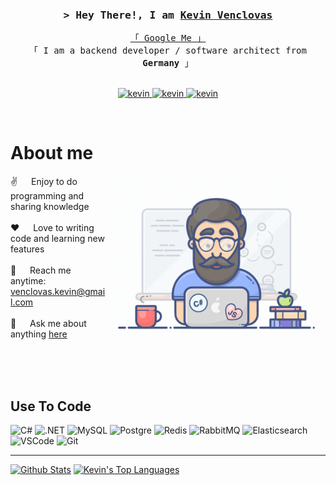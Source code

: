<!-- Intro  -->
<h3 align="center">
        <samp>&gt; Hey There!, I am
                <b><a target="_blank" href="#">Kevin Venclovas</a></b>
        </samp>
</h3>


<p align="center"> 
  <samp>
    <a href="https://www.google.com/search?q=Kevin+Venclovas">「 Google Me 」</a>
    <br>
    「 I am a backend developer / software architect from <b>Germany</b> 」
    <br>
    <br>
  </samp>
</p>

<p align="center">
 <a href="https://www.linkedin.com/in/kevin-venclovas-58ba39128" target="_blank">
  <img src="https://img.shields.io/badge/LinkedIn-0077B5?style=for-the-badge&logo=linkedin&logoColor=white" alt="kevin"/>
 </a>
 <a href="https://www.xing.com/profile/Kevin_Venclovas" target="_blank">
  <img src="https://img.shields.io/badge/Xing-0698A0?style=for-the-badge&logo=xing&logoColor=white" alt="kevin"/>
 </a>
 <a href="https://www.instagram.com/c_kev_" target="_blank">
  <img src="https://img.shields.io/badge/Instagram-fe4164?style=for-the-badge&logo=instagram&logoColor=white" alt="kevin" />
 </a> 
</p>
<br />

<!-- About Section -->
 # About me
 
<p>
 <img align="right" width="350" src="/assets/programmer.gif" alt="Coding gif" />
  
 ✌️ &emsp; Enjoy to do programming and sharing knowledge <br/><br/>
 ❤️ &emsp; Love to writing code and learning new features<br/><br/>
 📧 &emsp; Reach me anytime: venclovas.kevin@gmail.com<br/><br/>
 💬 &emsp; Ask me about anything [here](https://github.com/kevinvenclovas/kevinvenclovas/issues)

</p>
<br/>
<br/>
<br/>

## Use To Code

![C#](https://img.shields.io/badge/c%23-593D88.svg?style=for-the-badge&logo=c-sharp&logoColor=white&labelColor=black)
![.NET](https://img.shields.io/badge/.NET-5027d5.svg?style=for-the-badge&logo=.NET&logoColor=white&labelColor=black)
![MySQL](https://img.shields.io/badge/MySQL-e79b21.svg?style=for-the-badge&logo=MySQL&logoColor=white&labelColor=black)
![Postgre](https://img.shields.io/badge/Postgre-386595.svg?style=for-the-badge&logo=PostgreSQL&logoColor=white&labelColor=black)
![Redis](https://img.shields.io/badge/Redis-c83632.svg?style=for-the-badge&logo=redis&logoColor=white&labelColor=black)
![RabbitMQ](https://img.shields.io/badge/RabbitMQ-f76808.svg?style=for-the-badge&logo=rabbitmq&logoColor=white&labelColor=black)
![Elasticsearch](https://img.shields.io/badge/Elasticsearch-44c0b2.svg?style=for-the-badge&logo=elasticsearch&logoColor=white&labelColor=black)
![VSCode](https://img.shields.io/badge/Visual_Studio-0078d7?style=for-the-badge&logo=visual%20studio&logoColor=white&labelColor=black)
![Git](https://img.shields.io/badge/Git-F05032?style=for-the-badge&logo=git&logoColor=white&labelColor=black)

<hr/>

<!-- <p align="center">
  <a href="https://github.com/kevinvenclovas">
    <img src="https://github-readme-streak-stats.herokuapp.com/?user=kevinvenclovas&theme=radical&border=7F3FBF&background=0D1117" alt="GitHub streak"/>
  </a>
</p> --> 

<!-- <p align="center">
  <a href="https://github.com/kevinvenclovas">
    <img src="https://github-profile-summary-cards.vercel.app/api/cards/profile-details?username=kevinvenclovas&theme=radical" alt="GitHub Contribution"/>
  </a>
</p> -->

<a> 
    <a href="https://github.com/kevinvenclovas"><img alt="Github Stats" src="https://denvercoder1-github-readme-stats.vercel.app/api?username=kevinvenclovas&show_icons=true&count_private=true&theme=react&border_color=7F3FBF&bg_color=0D1117&title_color=F85D7F&icon_color=F8D866" height="192px" width="49.5%"/></a>
    <a href="https://github.com/kevinvenclovas"><img alt="Kevin's Top Languages" src="https://denvercoder1-github-readme-stats.vercel.app/api/top-langs/?username=kevinvenclovas&langs_count=8&layout=compact&theme=react&border_color=7F3FBF&bg_color=0D1117&title_color=F85D7F&icon_color=F8D866" height="192px" width="49.5%"/></a>

  <br/>
</a>
